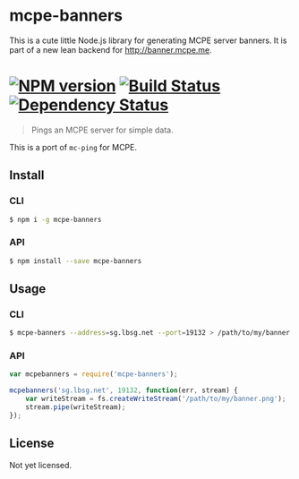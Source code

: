 mcpe-banners
============
This is a cute little Node.js library for generating MCPE server banners. It is part of a new lean backend for http://banner.mcpe.me.


#  [![NPM version][npm-image]][npm-url] [![Build Status][travis-image]][travis-url] [![Dependency Status][daviddm-image]][daviddm-url]

> Pings an MCPE server for simple data.

This is a port of `mc-ping` for MCPE. 

## Install

### CLI
```sh
$ npm i -g mcpe-banners
```

### API
```sh
$ npm install --save mcpe-banners
```



## Usage

### CLI
```sh
$ mcpe-banners --address=sg.lbsg.net --port=19132 > /path/to/my/banner.png
```

### API
```js
var mcpebanners = require('mcpe-banners');

mcpebanners('sg.lbsg.net', 19132, function(err, stream) {
    var writeStream = fs.createWriteStream('/path/to/my/banner.png');
    stream.pipe(writeStream);
});
```


## License
Not yet licensed.


[npm-image]: https://badge.fury.io/js/mcpe-banners.svg
[npm-url]: https://npmjs.org/package/mcpe-banners
[travis-image]: https://travis-ci.org/Falkirks/mcpe-banners.svg?branch=master
[travis-url]: https://travis-ci.org/Falkirks/mcpe-banners
[daviddm-image]: https://david-dm.org/Falkirks/mcpe-banners.svg?theme=shields.io
[daviddm-url]: https://david-dm.org/Falkirks/mcpe-banners


